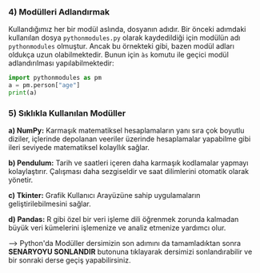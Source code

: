 ### 4) Modülleri Adlandırmak
Kullandığımız her bir modül aslında, dosyanın adıdır. Bir önceki adımdaki kullanılan dosya ```pythonmodules.py``` olarak kaydedildiği için modülün adı ``pythonmodules`` olmuştur.
Ancak bu örnekteki gibi, bazen modül adları oldukça uzun olabilmektedir. Bunun için ``às`` komutu ile geçici modül adlandırılması yapılabilmektedir:
```python
import pythonmodules as pm
a = pm.person["age"]
print(a)
```
### 5) Sıklıkla Kullanılan Modüller
**a) NumPy:** Karmaşık matematiksel hesaplamaların yanı sıra çok boyutlu diziler, içlerinde depolanan veeriler üzerinde hesaplamalar yapabilme gibi ileri seviyede matematiksel kolayllık sağlar.

**b) Pendulum:** Tarih ve saatleri içeren daha karmaşık kodlamalar yapmayı kolaylaştırır. Çalışması daha sezgiseldir ve saat dilimlerini otomatik olarak yönetir.

**c) Tkinter:** Grafik Kullanıcı Arayüzüne sahip uygulamaların geliştirilebilmesini sağlar.

**d) Pandas:** R gibi özel bir veri işleme dili öğrenmek zorunda kalmadan büyük veri kümelerini işlemenize ve analiz etmenize yardımcı olur.

--> Python'da Modüller dersimizin son adımını da tamamladıktan sonra **SENARYOYU SONLANDIR** butonuna tıklayarak dersimizi sonlandırabilir ve bir sonraki derse geçiş yapabilirsiniz.